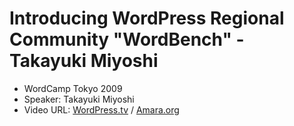 Introducing WordPress Regional Community "WordBench" - Takayuki Miyoshi
===
+ WordCamp Tokyo 2009
+ Speaker: Takayuki Miyoshi
+ Video URL:
 [WordPress.tv](http://wordpress.tv/2009/04/30/wordcamp-tokyo-2009-takayuki-miyoshi-introducing-wordpress-regional-community-wordbench/)
 /
 [Amara.org](http://www.amara.org/ja/videos/35urdZDgQaVo/info/)